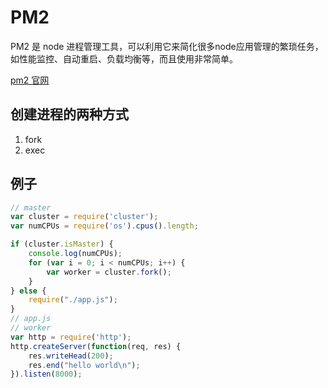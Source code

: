 # PM2

PM2 是 node 进程管理工具，可以利用它来简化很多node应用管理的繁琐任务，如性能监控、自动重启、负载均衡等，而且使用非常简单。

[pm2 官网](https://pm2.io/)

## 创建进程的两种方式<Badge type="tip" text="了解即可"/>

1. fork
2. exec

## 例子

```js
// master
var cluster = require('cluster');
var numCPUs = require('os').cpus().length;

if (cluster.isMaster) {
    console.log(numCPUs);
    for (var i = 0; i < numCPUs; i++) {
        var worker = cluster.fork();
    }
} else {
    require("./app.js");
}
// app.js
// worker
var http = require('http');
http.createServer(function(req, res) {
    res.writeHead(200);
    res.end("hello world\n");
}).listen(8000);
```
